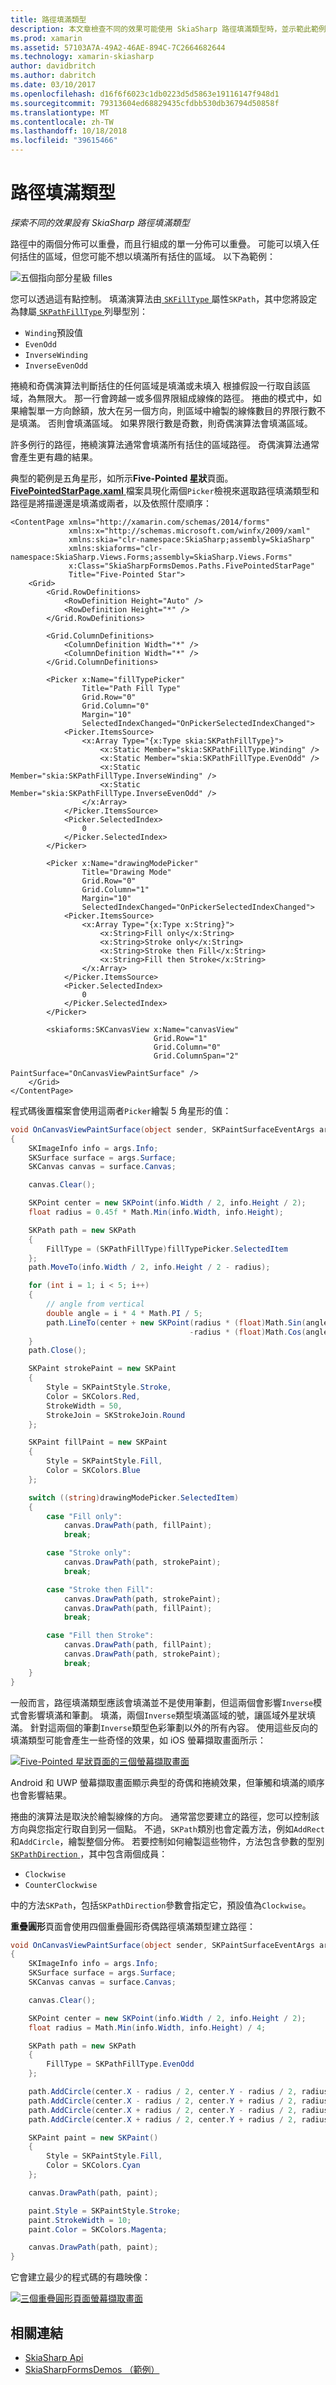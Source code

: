 ```yaml
---
title: 路徑填滿類型
description: 本文章檢查不同的效果可能使用 SkiaSharp 路徑填滿類型時，並示範此範例程式碼。
ms.prod: xamarin
ms.assetid: 57103A7A-49A2-46AE-894C-7C2664682644
ms.technology: xamarin-skiasharp
author: davidbritch
ms.author: dabritch
ms.date: 03/10/2017
ms.openlocfilehash: d16f6f6023c1db0223d5d5863e19116147f948d1
ms.sourcegitcommit: 79313604ed68829435cfdbb530db36794d50858f
ms.translationtype: MT
ms.contentlocale: zh-TW
ms.lasthandoff: 10/18/2018
ms.locfileid: "39615466"
---
```

# <a name="the-path-fill-types"></a>路徑填滿類型

_探索不同的效果設有 SkiaSharp 路徑填滿類型_

路徑中的兩個分佈可以重疊，而且行組成的單一分佈可以重疊。 可能可以填入任何括住的區域，但您可能不想以填滿所有括住的區域。 以下為範例：

![](fill-types-images/filltypeexample.png "五個指向部分星級 filles")

您可以透過這有點控制。 填滿演算法由[ `SKFillType` ](xref:SkiaSharp.SKPath.FillType)屬性`SKPath`，其中您將設定為隸屬[ `SKPathFillType` ](xref:SkiaSharp.SKPathFillType)列舉型別：

- `Winding`預設值
- `EvenOdd`
- `InverseWinding`
- `InverseEvenOdd`

捲繞和奇偶演算法判斷括住的任何區域是填滿或未填入 根據假設一行取自該區域，為無限大。 那一行會跨越一或多個界限組成線條的路徑。 捲曲的模式中，如果繪製單一方向餘額，放大在另一個方向，則區域中繪製的線條數目的界限行數不是填滿。 否則會填滿區域。 如果界限行數是奇數，則奇偶演算法會填滿區域。

許多例行的路徑，捲繞演算法通常會填滿所有括住的區域路徑。 奇偶演算法通常會產生更有趣的結果。

典型的範例是五角星形，如所示**Five-Pointed 星狀**頁面。 [ **FivePointedStarPage.xaml** ](https://github.com/xamarin/xamarin-forms-samples/blob/master/SkiaSharpForms/Demos/Demos/SkiaSharpFormsDemos/LinesAndPaths/FivePointedStarPage.xaml)檔案具現化兩個`Picker`檢視來選取路徑填滿類型和路徑是將描邊還是填滿或兩者，以及依照什麼順序：

```xaml
<ContentPage xmlns="http://xamarin.com/schemas/2014/forms"
             xmlns:x="http://schemas.microsoft.com/winfx/2009/xaml"
             xmlns:skia="clr-namespace:SkiaSharp;assembly=SkiaSharp"
             xmlns:skiaforms="clr-namespace:SkiaSharp.Views.Forms;assembly=SkiaSharp.Views.Forms"
             x:Class="SkiaSharpFormsDemos.Paths.FivePointedStarPage"
             Title="Five-Pointed Star">
    <Grid>
        <Grid.RowDefinitions>
            <RowDefinition Height="Auto" />
            <RowDefinition Height="*" />
        </Grid.RowDefinitions>

        <Grid.ColumnDefinitions>
            <ColumnDefinition Width="*" />
            <ColumnDefinition Width="*" />
        </Grid.ColumnDefinitions>

        <Picker x:Name="fillTypePicker"
                Title="Path Fill Type"
                Grid.Row="0"
                Grid.Column="0"
                Margin="10"
                SelectedIndexChanged="OnPickerSelectedIndexChanged">
            <Picker.ItemsSource>
                <x:Array Type="{x:Type skia:SKPathFillType}">
                    <x:Static Member="skia:SKPathFillType.Winding" />
                    <x:Static Member="skia:SKPathFillType.EvenOdd" />
                    <x:Static Member="skia:SKPathFillType.InverseWinding" />
                    <x:Static Member="skia:SKPathFillType.InverseEvenOdd" />
                </x:Array>
            </Picker.ItemsSource>
            <Picker.SelectedIndex>
                0
            </Picker.SelectedIndex>
        </Picker>

        <Picker x:Name="drawingModePicker"
                Title="Drawing Mode"
                Grid.Row="0"
                Grid.Column="1"
                Margin="10"
                SelectedIndexChanged="OnPickerSelectedIndexChanged">
            <Picker.ItemsSource>
                <x:Array Type="{x:Type x:String}">
                    <x:String>Fill only</x:String>
                    <x:String>Stroke only</x:String>
                    <x:String>Stroke then Fill</x:String>
                    <x:String>Fill then Stroke</x:String>
                </x:Array>
            </Picker.ItemsSource>
            <Picker.SelectedIndex>
                0
            </Picker.SelectedIndex>
        </Picker>

        <skiaforms:SKCanvasView x:Name="canvasView"
                                Grid.Row="1"
                                Grid.Column="0"
                                Grid.ColumnSpan="2"
                                PaintSurface="OnCanvasViewPaintSurface" />
    </Grid>
</ContentPage>
```

程式碼後置檔案會使用這兩者`Picker`繪製 5 角星形的值：

```csharp
void OnCanvasViewPaintSurface(object sender, SKPaintSurfaceEventArgs args)
{
    SKImageInfo info = args.Info;
    SKSurface surface = args.Surface;
    SKCanvas canvas = surface.Canvas;

    canvas.Clear();

    SKPoint center = new SKPoint(info.Width / 2, info.Height / 2);
    float radius = 0.45f * Math.Min(info.Width, info.Height);

    SKPath path = new SKPath
    {
        FillType = (SKPathFillType)fillTypePicker.SelectedItem
    };
    path.MoveTo(info.Width / 2, info.Height / 2 - radius);

    for (int i = 1; i < 5; i++)
    {
        // angle from vertical
        double angle = i * 4 * Math.PI / 5;
        path.LineTo(center + new SKPoint(radius * (float)Math.Sin(angle), 
                                        -radius * (float)Math.Cos(angle)));
    }
    path.Close();

    SKPaint strokePaint = new SKPaint
    {
        Style = SKPaintStyle.Stroke,
        Color = SKColors.Red,
        StrokeWidth = 50,
        StrokeJoin = SKStrokeJoin.Round
    };

    SKPaint fillPaint = new SKPaint
    {
        Style = SKPaintStyle.Fill,
        Color = SKColors.Blue
    };

    switch ((string)drawingModePicker.SelectedItem)
    {
        case "Fill only":
            canvas.DrawPath(path, fillPaint);
            break;

        case "Stroke only":
            canvas.DrawPath(path, strokePaint);
            break;

        case "Stroke then Fill":
            canvas.DrawPath(path, strokePaint);
            canvas.DrawPath(path, fillPaint);
            break;

        case "Fill then Stroke":
            canvas.DrawPath(path, fillPaint);
            canvas.DrawPath(path, strokePaint);
            break;
    }
}
```

一般而言，路徑填滿類型應該會填滿並不是使用筆劃，但這兩個會影響`Inverse`模式會影響填滿和筆劃。 填滿，兩個`Inverse`類型填滿區域的號，讓區域外星狀填滿。 針對這兩個的筆劃`Inverse`類型色彩筆劃以外的所有內容。 使用這些反向的填滿類型可能會產生一些奇怪的效果，如 iOS 螢幕擷取畫面所示：

[![](fill-types-images/fivepointedstar-small.png "Five-Pointed 星狀頁面的三個螢幕擷取畫面")](fill-types-images/fivepointedstar-large.png#lightbox "Five-Pointed 星狀頁面的三個螢幕擷取畫面")

Android 和 UWP 螢幕擷取畫面顯示典型的奇偶和捲繞效果，但筆觸和填滿的順序也會影響結果。

捲曲的演算法是取決於繪製線條的方向。 通常當您要建立的路徑，您可以控制該方向與您指定行取自到另一個點。 不過，`SKPath`類別也會定義方法，例如`AddRect`和`AddCircle`，繪製整個分佈。 若要控制如何繪製這些物件，方法包含參數的型別[ `SKPathDirection` ](xref:SkiaSharp.SKPathDirection)，其中包含兩個成員：

- `Clockwise`
- `CounterClockwise`

中的方法`SKPath`，包括`SKPathDirection`參數會指定它，預設值為`Clockwise`。

**重疊圓形**頁面會使用四個重疊圓形奇偶路徑填滿類型建立路徑：

```csharp
void OnCanvasViewPaintSurface(object sender, SKPaintSurfaceEventArgs args)
{
    SKImageInfo info = args.Info;
    SKSurface surface = args.Surface;
    SKCanvas canvas = surface.Canvas;

    canvas.Clear();

    SKPoint center = new SKPoint(info.Width / 2, info.Height / 2);
    float radius = Math.Min(info.Width, info.Height) / 4;

    SKPath path = new SKPath
    {
        FillType = SKPathFillType.EvenOdd
    };

    path.AddCircle(center.X - radius / 2, center.Y - radius / 2, radius);
    path.AddCircle(center.X - radius / 2, center.Y + radius / 2, radius);
    path.AddCircle(center.X + radius / 2, center.Y - radius / 2, radius);
    path.AddCircle(center.X + radius / 2, center.Y + radius / 2, radius);

    SKPaint paint = new SKPaint()
    {
        Style = SKPaintStyle.Fill,
        Color = SKColors.Cyan
    };

    canvas.DrawPath(path, paint);

    paint.Style = SKPaintStyle.Stroke;
    paint.StrokeWidth = 10;
    paint.Color = SKColors.Magenta;

    canvas.DrawPath(path, paint);
}
```

它會建立最少的程式碼的有趣映像：

[![](fill-types-images/overlappingcircles-small.png "三個重疊圓形頁面螢幕擷取畫面")](fill-types-images/overlappingcircles-large.png#lightbox "重疊圓形頁面的三個螢幕擷取畫面")


## <a name="related-links"></a>相關連結

- [SkiaSharp Api](https://docs.microsoft.com/dotnet/api/skiasharp)
- [SkiaSharpFormsDemos （範例）](https://developer.xamarin.com/samples/xamarin-forms/SkiaSharpForms/Demos/)
